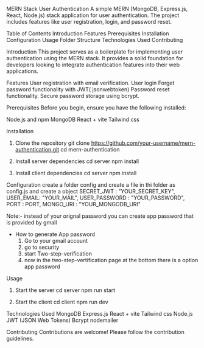 MERN Stack User Authentication
A simple MERN (MongoDB, Express.js, React, Node.js) stack application for user authentication. The project includes features like user registration, login, and password reset.


Table of Contents
Introduction
Features
Prerequisites
Installation
Configuration
Usage
Folder Structure
Technologies Used
Contributing

Introduction
This project serves as a boilerplate for implementing user authentication using the MERN stack. It provides a solid foundation for developers looking to integrate authentication features into their web applications.

Features
User registration with email verification.
User login 
Forget password functionality with JWT( jsonwebtoken)
Password reset functionality.
Secure password storage using bcrypt.

Prerequisites
Before you begin, ensure you have the following installed:

Node.js and npm
MongoDB
React + vite
Tailwind css


Installation
1. Clone the repository
git clone https://github.com/your-username/mern-authentication.git
cd mern-authentication

2. Install server dependencies
cd server
npm install


3. Install client dependencies
cd server
npm install

Configuration
create a folder config and create a file in thi folder as config.js and create a object
  SECRET_JWT : "YOUR_SECRET_KEY",
  USER_EMAIL: "YOUR_MAIL",
  USER_PASSWORD : "YOUR_PASSWORD",
  PORT : PORT,
  MONGO_URI : "YOUR_MONGODB_URI"

  Note:- instead of your orignal password you can create app password that is provided by gmail

  - How to generate App password
    1. Go to your gmail account
    2. go to security
    3. start Two-step-verification
    4. now in the two-step-vertification page at the bottom there is a option app password

Usage
1. Start the server
  cd server
  npm run start

2. Start the client
   cd client
   npm run dev

Technologies Used
MongoDB
Express.js
React + vite
Tailwind css
Node.js
JWT (JSON Web Tokens)
Bcrypt
nodemailer

Contributing
Contributions are welcome! Please follow the contribution guidelines.
